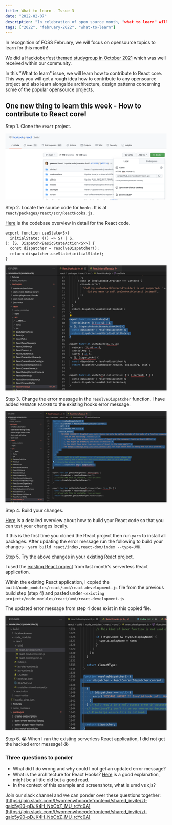 ```yaml
---
title: What to learn - Issue 3
date: "2022-02-07"
description: "In celebration of open source month, "what to learn" will focus on opensource projects and how to learn and contribute to them."
tags: ["2022", "february-2022", "what-to-learn"]
---
```


In recognition of FOSS February, we will focus on opensource topics to learn for this month!

We did a [Hacktoberfest themed studygroup in October 2021](../tags/opensource) which was well received within our community.

In this "What to learn" issue, we will learn how to contribute to React core. This way you will get a rough idea how to contribute to any opensource project and also learn alongside architecture, design patterns concerning some of the popular opensource projects.

## One new thing to learn this week - How to contribute to React core!

Step 1. Clone the `react` project.

![clone the react project](./screen1.png)

Step 2. Locate the source code for `hooks`. It is at `react/packages/react/scr/ReactHooks.js`.

[Here](https://reactjs.org/docs/codebase-overview.html) is the codebase overview in detail for the React code.

```
export function useState<S>(
  initialState: (() => S) | S,
): [S, Dispatch<BasicStateAction<S>>] {
  const dispatcher = resolveDispatcher();
  return dispatcher.useState(initialState);
}
```

![source code for hooks](./screen2.png)

Step 3. Change the error message in the `resolveDispatcher` function. I have added `MESSAGE HACKED` to the existing hooks error message.

![update error message](./screen3.png)

Step 4. Build your changes.

[Here](https://reactjs.org/docs/how-to-contribute.html#development-workflow) is a detailed overview about how to build your React code so that you can test your changes locally.

If this is the first time you cloned the React project then run `yarn` to install all packages. After updating the error message run the following to build your changes - `yarn build react/index,react-dom/index --type=UMD`.

Step 5. Try the above changes in your existing React project.

I used the [existing React project](../newsletter-issue-2) from last month's serverless React application.

Within the existing React application, I copied the `build/node_modules/react/umd/react.development.js` file from the previous build step (step 4) and pasted under `<existing project>/node_modules/react/umd/react.development.js`.

The updated error message from step 4 does exist in this copied file.

![copied file with updated error message](./screen4.png)

Step 6. 😭 When I ran the existing serverless React application, I did not get the hacked error message! 😭

### Three questions to ponder

- What did I do wrong and why could I not get an updated error message?
- What is the architecture for React Hooks? [Here](https://www.the-guild.dev/blog/react-hooks-system) is a good explanation, might be a little old but a good read.
- In the context of this example and screenshots, what is umd vs cjs?

Join our slack channel and we can ponder over these questions together: [https://join.slack.com/t/womenwhocodefrontend/shared_invite/zt-gaic5y90-pDJK4H_NbObZ_MU_rcYc0A](https://join.slack.com/t/womenwhocodefrontend/shared_invite/zt-gaic5y90-pDJK4H_NbObZ_MU_rcYc0A)



